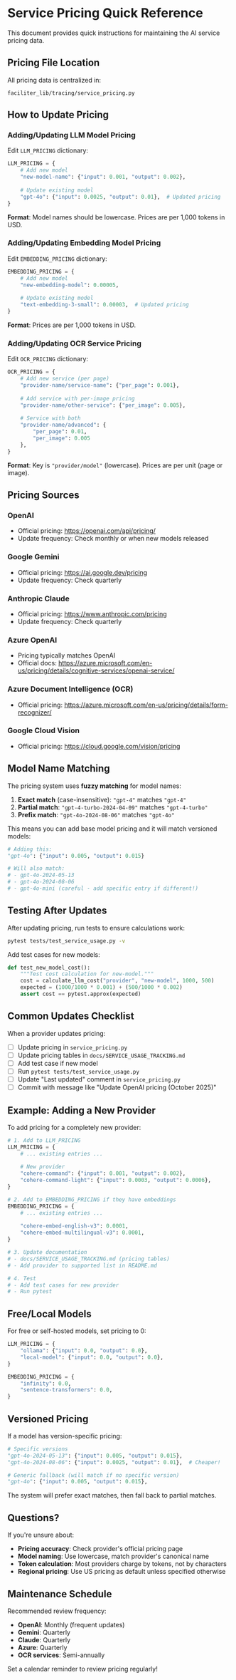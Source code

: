 # Service Pricing Quick Reference

This document provides quick instructions for maintaining the AI service pricing data.

## Pricing File Location

All pricing data is centralized in:
```
faciliter_lib/tracing/service_pricing.py
```

## How to Update Pricing

### Adding/Updating LLM Model Pricing

Edit `LLM_PRICING` dictionary:

```python
LLM_PRICING = {
    # Add new model
    "new-model-name": {"input": 0.001, "output": 0.002},
    
    # Update existing model
    "gpt-4o": {"input": 0.0025, "output": 0.01},  # Updated pricing
}
```

**Format**: Model names should be lowercase. Prices are per 1,000 tokens in USD.

### Adding/Updating Embedding Model Pricing

Edit `EMBEDDING_PRICING` dictionary:

```python
EMBEDDING_PRICING = {
    # Add new model
    "new-embedding-model": 0.00005,
    
    # Update existing model  
    "text-embedding-3-small": 0.00003,  # Updated pricing
}
```

**Format**: Prices are per 1,000 tokens in USD.

### Adding/Updating OCR Service Pricing

Edit `OCR_PRICING` dictionary:

```python
OCR_PRICING = {
    # Add new service (per page)
    "provider-name/service-name": {"per_page": 0.001},
    
    # Add service with per-image pricing
    "provider-name/other-service": {"per_image": 0.005},
    
    # Service with both
    "provider-name/advanced": {
        "per_page": 0.01,
        "per_image": 0.005
    },
}
```

**Format**: Key is `"provider/model"` (lowercase). Prices are per unit (page or image).

## Pricing Sources

### OpenAI
- Official pricing: https://openai.com/api/pricing/
- Update frequency: Check monthly or when new models released

### Google Gemini
- Official pricing: https://ai.google.dev/pricing
- Update frequency: Check quarterly

### Anthropic Claude
- Official pricing: https://www.anthropic.com/pricing
- Update frequency: Check quarterly

### Azure OpenAI
- Pricing typically matches OpenAI
- Official docs: https://azure.microsoft.com/en-us/pricing/details/cognitive-services/openai-service/

### Azure Document Intelligence (OCR)
- Official pricing: https://azure.microsoft.com/en-us/pricing/details/form-recognizer/

### Google Cloud Vision
- Official pricing: https://cloud.google.com/vision/pricing

## Model Name Matching

The pricing system uses **fuzzy matching** for model names:

1. **Exact match** (case-insensitive): `"gpt-4"` matches `"gpt-4"`
2. **Partial match**: `"gpt-4-turbo-2024-04-09"` matches `"gpt-4-turbo"`
3. **Prefix match**: `"gpt-4o-2024-08-06"` matches `"gpt-4o"`

This means you can add base model pricing and it will match versioned models:

```python
# Adding this:
"gpt-4o": {"input": 0.005, "output": 0.015}

# Will also match:
# - gpt-4o-2024-05-13
# - gpt-4o-2024-08-06
# - gpt-4o-mini (careful - add specific entry if different!)
```

## Testing After Updates

After updating pricing, run tests to ensure calculations work:

```bash
pytest tests/test_service_usage.py -v
```

Add test cases for new models:

```python
def test_new_model_cost():
    """Test cost calculation for new-model."""
    cost = calculate_llm_cost("provider", "new-model", 1000, 500)
    expected = (1000/1000 * 0.001) + (500/1000 * 0.002)
    assert cost == pytest.approx(expected)
```

## Common Updates Checklist

When a provider updates pricing:

- [ ] Update pricing in `service_pricing.py`
- [ ] Update pricing tables in `docs/SERVICE_USAGE_TRACKING.md`
- [ ] Add test case if new model
- [ ] Run `pytest tests/test_service_usage.py`
- [ ] Update "Last updated" comment in `service_pricing.py`
- [ ] Commit with message like "Update OpenAI pricing (October 2025)"

## Example: Adding a New Provider

To add pricing for a completely new provider:

```python
# 1. Add to LLM_PRICING
LLM_PRICING = {
    # ... existing entries ...
    
    # New provider
    "cohere-command": {"input": 0.001, "output": 0.002},
    "cohere-command-light": {"input": 0.0003, "output": 0.0006},
}

# 2. Add to EMBEDDING_PRICING if they have embeddings
EMBEDDING_PRICING = {
    # ... existing entries ...
    
    "cohere-embed-english-v3": 0.0001,
    "cohere-embed-multilingual-v3": 0.0001,
}

# 3. Update documentation
# - docs/SERVICE_USAGE_TRACKING.md (pricing tables)
# - Add provider to supported list in README.md

# 4. Test
# - Add test cases for new provider
# - Run pytest
```

## Free/Local Models

For free or self-hosted models, set pricing to 0:

```python
LLM_PRICING = {
    "ollama": {"input": 0.0, "output": 0.0},
    "local-model": {"input": 0.0, "output": 0.0},
}

EMBEDDING_PRICING = {
    "infinity": 0.0,
    "sentence-transformers": 0.0,
}
```

## Versioned Pricing

If a model has version-specific pricing:

```python
# Specific versions
"gpt-4o-2024-05-13": {"input": 0.005, "output": 0.015},
"gpt-4o-2024-08-06": {"input": 0.0025, "output": 0.01},  # Cheaper!

# Generic fallback (will match if no specific version)
"gpt-4o": {"input": 0.005, "output": 0.015},
```

The system will prefer exact matches, then fall back to partial matches.

## Questions?

If you're unsure about:
- **Pricing accuracy**: Check provider's official pricing page
- **Model naming**: Use lowercase, match provider's canonical name
- **Token calculation**: Most providers charge by tokens, not by characters
- **Regional pricing**: Use US pricing as default unless specified otherwise

## Maintenance Schedule

Recommended review frequency:
- **OpenAI**: Monthly (frequent updates)
- **Gemini**: Quarterly
- **Claude**: Quarterly  
- **Azure**: Quarterly
- **OCR services**: Semi-annually

Set a calendar reminder to review pricing regularly!
